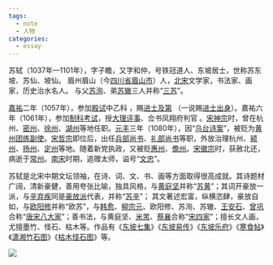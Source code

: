 ```yaml
---
tags:
  - note
  - 人物
categories:
  - essay
---
```

苏轼（1037年—1101年），字子瞻，又字和仲，号铁冠道人、东坡居士，世称苏东坡、苏仙、坡仙。 眉州眉山（今[四川省](https://baike.baidu.com/item/%E5%9B%9B%E5%B7%9D%E7%9C%81/15626925?fromModule=lemma_inlink)[眉山市](https://baike.baidu.com/item/%E7%9C%89%E5%B1%B1%E5%B8%82/3273063?fromModule=lemma_inlink)）人，[北宋](https://baike.baidu.com/item/%E5%8C%97%E5%AE%8B/396063?fromModule=lemma_inlink)文学家，书法家、画家，历史治水名人。 与父[苏洵](https://baike.baidu.com/item/%E8%8B%8F%E6%B4%B5/597274?fromModule=lemma_inlink)、弟[苏辙](https://baike.baidu.com/item/%E8%8B%8F%E8%BE%99/597591?fromModule=lemma_inlink)三人并称“[三苏](https://baike.baidu.com/item/%E4%B8%89%E8%8B%8F/64717?fromModule=lemma_inlink)”。

[嘉祐](https://baike.baidu.com/item/%E5%98%89%E7%A5%90/6048217?fromModule=lemma_inlink)二年（1057年），参加[殿试](https://baike.baidu.com/item/%E6%AE%BF%E8%AF%95/583923?fromModule=lemma_inlink)中乙科 ，赐[进士及第](https://baike.baidu.com/item/%E8%BF%9B%E5%A3%AB%E5%8F%8A%E7%AC%AC/4339334?fromModule=lemma_inlink) （一说赐[进士出身](https://baike.baidu.com/item/%E8%BF%9B%E5%A3%AB%E5%87%BA%E8%BA%AB/7517163?fromModule=lemma_inlink)）。嘉祐六年（1061年），参加[制科考试](https://baike.baidu.com/item/%E5%88%B6%E7%A7%91%E8%80%83%E8%AF%95/10122381?fromModule=lemma_inlink)，授[大理评事](https://baike.baidu.com/item/%E5%A4%A7%E7%90%86%E8%AF%84%E4%BA%8B/22474500?fromModule=lemma_inlink)、佥书凤翔府判官 。[宋神宗](https://baike.baidu.com/item/%E5%AE%8B%E7%A5%9E%E5%AE%97/1478596?fromModule=lemma_inlink)时，曾在杭州、[密州](https://baike.baidu.com/item/%E5%AF%86%E5%B7%9E/7630113?fromModule=lemma_inlink)、[徐州](https://baike.baidu.com/item/%E5%BE%90%E5%B7%9E/6250?fromModule=lemma_inlink)、[湖州](https://baike.baidu.com/item/%E6%B9%96%E5%B7%9E/209713?fromModule=lemma_inlink)等地任职。[元丰](https://baike.baidu.com/item/%E5%85%83%E4%B8%B0/15283?fromModule=lemma_inlink)三年（1080年），因“[乌台诗案](https://baike.baidu.com/item/%E4%B9%8C%E5%8F%B0%E8%AF%97%E6%A1%88/1287596?fromModule=lemma_inlink)”，被贬为[黄州](https://baike.baidu.com/item/%E9%BB%84%E5%B7%9E/4851995?fromModule=lemma_inlink)[团练副使](https://baike.baidu.com/item/%E5%9B%A2%E7%BB%83%E5%89%AF%E4%BD%BF/3809068?fromModule=lemma_inlink)。[宋哲宗](https://baike.baidu.com/item/%E5%AE%8B%E5%93%B2%E5%AE%97/1086122?fromModule=lemma_inlink)即位后，出任[兵部尚书](https://baike.baidu.com/item/%E5%85%B5%E9%83%A8%E5%B0%9A%E4%B9%A6/6150874?fromModule=lemma_inlink)、[礼部尚书](https://baike.baidu.com/item/%E7%A4%BC%E9%83%A8%E5%B0%9A%E4%B9%A6/6150973?fromModule=lemma_inlink)等职，外放治理杭州、[颍州](https://baike.baidu.com/item/%E9%A2%8D%E5%B7%9E/1769383?fromModule=lemma_inlink)、[扬州](https://baike.baidu.com/item/%E6%89%AC%E5%B7%9E/6255?fromModule=lemma_inlink)、[定州](https://baike.baidu.com/item/%E5%AE%9A%E5%B7%9E/238554?fromModule=lemma_inlink)等地。随着新党执政，又被贬[惠州](https://baike.baidu.com/item/%E6%83%A0%E5%B7%9E/1396484?fromModule=lemma_inlink)、[儋州](https://baike.baidu.com/item/%E5%84%8B%E5%B7%9E/1121551?fromModule=lemma_inlink)。[宋徽宗](https://baike.baidu.com/item/%E5%AE%8B%E5%BE%BD%E5%AE%97/220068?fromModule=lemma_inlink)时，获赦北还，病逝于[常州](https://baike.baidu.com/item/%E5%B8%B8%E5%B7%9E/171784?fromModule=lemma_inlink)。[南宋](https://baike.baidu.com/item/%E5%8D%97%E5%AE%8B/457341?fromModule=lemma_inlink)时期，追赠太师，谥号“[文忠](https://baike.baidu.com/item/%E6%96%87%E5%BF%A0/5682146?fromModule=lemma_inlink)”。

苏轼是北宋中期文坛领袖，在诗、词、文、书、画等方面取得很高成就。其诗题材广阔，清新豪健，善用夸张比喻，独具风格，与[黄庭坚](https://baike.baidu.com/item/%E9%BB%84%E5%BA%AD%E5%9D%9A/208277?fromModule=lemma_inlink)并称“[苏黄](https://baike.baidu.com/item/%E8%8B%8F%E9%BB%84/1302504?fromModule=lemma_inlink)”；其词开豪放一派，与[辛弃疾](https://baike.baidu.com/item/%E8%BE%9B%E5%BC%83%E7%96%BE/134859?fromModule=lemma_inlink)同是[豪放派](https://baike.baidu.com/item/%E8%B1%AA%E6%94%BE%E6%B4%BE/661798?fromModule=lemma_inlink)代表，并称“[苏辛](https://baike.baidu.com/item/%E8%8B%8F%E8%BE%9B/1288425?fromModule=lemma_inlink)”； 其文著述宏富，纵横恣肆，豪放自如，与[欧阳修](https://baike.baidu.com/item/%E6%AC%A7%E9%98%B3%E4%BF%AE/127825?fromModule=lemma_inlink)并称“欧苏”，与[韩愈](https://baike.baidu.com/item/%E9%9F%A9%E6%84%88/127407?fromModule=lemma_inlink)、[柳宗元](https://baike.baidu.com/item/%E6%9F%B3%E5%AE%97%E5%85%83/127462?fromModule=lemma_inlink)、欧阳修、苏洵、苏辙、[王安石](https://baike.baidu.com/item/%E7%8E%8B%E5%AE%89%E7%9F%B3/127359?fromModule=lemma_inlink)、[曾巩](https://baike.baidu.com/item/%E6%9B%BE%E5%B7%A9/210355?fromModule=lemma_inlink)合称“[唐宋八大家](https://baike.baidu.com/item/%E5%94%90%E5%AE%8B%E5%85%AB%E5%A4%A7%E5%AE%B6/136448?fromModule=lemma_inlink)”；善书法，与黄庭坚、[米芾](https://baike.baidu.com/item/%E7%B1%B3%E8%8A%BE/1255000?fromModule=lemma_inlink)、[蔡襄](https://baike.baidu.com/item/%E8%94%A1%E8%A5%84/491720?fromModule=lemma_inlink)合称“[宋四家](https://baike.baidu.com/item/%E5%AE%8B%E5%9B%9B%E5%AE%B6/191189?fromModule=lemma_inlink)”；擅长文人画，尤擅墨竹、怪石、枯木等。作品有《[东坡七集](https://baike.baidu.com/item/%E4%B8%9C%E5%9D%A1%E4%B8%83%E9%9B%86/202359?fromModule=lemma_inlink)》《[东坡易传](https://baike.baidu.com/item/%E4%B8%9C%E5%9D%A1%E6%98%93%E4%BC%A0/9462406?fromModule=lemma_inlink)》《[东坡乐府](https://baike.baidu.com/item/%E4%B8%9C%E5%9D%A1%E4%B9%90%E5%BA%9C/7690446?fromModule=lemma_inlink)》《[寒食帖](https://baike.baidu.com/item/%E5%AF%92%E9%A3%9F%E5%B8%96/28956?fromModule=lemma_inlink)》《[潇湘竹石图](https://baike.baidu.com/item/%E6%BD%87%E6%B9%98%E7%AB%B9%E7%9F%B3%E5%9B%BE/4444852?fromModule=lemma_inlink)》《[枯木怪石图](https://baike.baidu.com/item/%E6%9E%AF%E6%9C%A8%E6%80%AA%E7%9F%B3%E5%9B%BE/2879125?fromModule=lemma_inlink)》等。


![](assets/images/annually/2024/Pasted%20image%2020240404172414.png)

